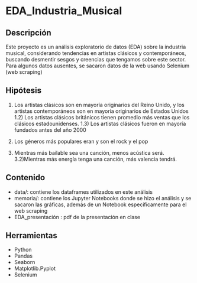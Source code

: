 # EDA_Industria_Musical
## Descripción
Este proyecto es un análisis exploratorio de datos (EDA) sobre la industria musical, considerando tendencias en artistas clásicos y contemporáneos, buscando
desmentir sesgos y creencias que tengamos sobre este sector.
Para algunos datos ausentes, se sacaron datos de la web usando Selenium (web scraping)

## Hipótesis
1) Los artistas clásicos son en mayoría originarios del Reino Unido, y los artistas contemporáneos son en mayoría originarios de Estados Unidos
   1.2) Los artistas clásicos británicos tienen promedio más ventas que los clásicos estadounidenses.
   1.3) Los artistas clásicos fueron en mayoría fundados antes del año 2000
   
2) Los géneros más populares eran y son el rock y el pop
   
3) Mientras más bailable sea una canción, menos acústica será.
   3.2)Mientras más energía tenga una canción, más valencia tendrá.
   
## Contenido
- data/: contiene los dataframes utilizados en este análisis
- memoria/: contiene los Jupyter Notebooks donde se hizo el análisis y se sacaron las gráficas, además de un Notebook específicamente para el web scraping
- EDA_presentación : pdf de la presentación en clase

## Herramientas
- Python
- Pandas
- Seaborn
- Matplotlib.Pyplot
- Selenium
